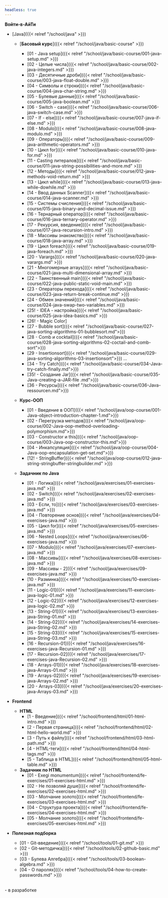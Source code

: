 ```yaml
---
headless: true
---
```

**Войти-в-АйТи**
- [Java]({{< relref "/school/java" >}})
  - [**Басовый курс**]({{< relref "/school/java/basic-course" >}})
    - [01 - Java setup]({{< relref "/school/java/basic-course/001-java-setup.md" >}})
    - [02 - Целые числа]({{< relref "/school/java/basic-course/002-java-integers.md" >}})
    - [03 - Десятичные дроби]({{< relref "/school/java/basic-course/003-java-float-double.md" >}})
    - [04 - Символы и строки]({{< relref "/school/java/basic-course/004-java-char-string.md" >}})
    - [05 - Булевые данные]({{< relref "/school/java/basic-course/005-java-boolean.md" >}})
    - [06 - Switch - case]({{< relref "/school/java/basic-course/006-java-switch-case.md" >}})
    - [07 - If - else]({{< relref "/school/java/basic-course/007-java-if-else.md" >}})
    - [08 - Modulo]({{< relref "/school/java/basic-course/008-java-modulo.md" >}})
    - [09 - Операторы]({{< relref "/school/java/basic-course/009-java-arithmetic-operators.md" >}})
    - [10 - Цикл for]({{< relref "/school/java/basic-course/010-java-for.md" >}})
    - [11 - Casting литералов]({{< relref "/school/java/basic-course/011-java-string-possibilities-and-more.md" >}})
    - [12 - Методы]({{< relref "/school/java/basic-course/012-java-methods-void-return.md" >}})
    - [13 - Цикл while]({{< relref "/school/java/basic-course/013-java-while-dowhile.md" >}})
    - [14 - Ввод данных Scanner]({{< relref "/school/java/basic-course/014-java-scanner.md" >}})
    - [15 - Системы счисления]({{< relref "/school/java/basic-course/015-java-binary-and-decimal-issue.md" >}})
    - [16 - Тернарный оператор]({{< relref "/school/java/basic-course/016-java-ternary-operator.md" >}})
    - [17 - Рекурсия, введение]({{< relref "/school/java/basic-course/017-java-recursion-intro.md" >}})
    - [18 - Массивы знакомство]({{< relref "/school/java/basic-course/018-java-array.md" >}})
    - [19 - Цикл foreach]({{< relref "/school/java/basic-course/019-java-foreach.md" >}})
    - [20 - Varargs]({{< relref "/school/java/basic-course/020-java-varargs.md" >}})
    - [21 - Многомерные arrays]({{< relref "/school/java/basic-course/021-java-multi-dimensional-array.md" >}})
    - [22 - Таинственный main]({{< relref "/school/java/basic-course/022-java-public-static-void-main.md" >}})
    - [23 - Операторы перехода]({{< relref "/school/java/basic-course/023-java-return-break-continue.md" >}})
    - [24 - Обмен значений]({{< relref "/school/java/basic-course/024-java-swap-two-variables.md" >}})
    - [25! - IDEA - настройка]({{< relref "/school/java/basic-course/025-java-idea-basics.md" >}})
    - [26! - Magic Color]
    - [27 - Bubble sort]({{< relref "/school/java/basic-course/027-java-sorting-algorithms-01-bubblesort.md">}})
    - [28 - Comb и cocktail]({{< relref "/school/java/basic-course/028-java-sorting-algorithms-02-coctail-and-comb-sort">}})
    - [29 - Insertionsort]({{< relref "/school/java/basic-course/029-java-sorting-algorithms-03-insertionsort">}})
    ...
    - [34 - Try Catch]({{< relref "/school/java/basic-course/034-Java-try-catch-finally.md">}})
    - [35! - Создание Jar]({{< relref "/school/java/basic-course/035-Java-creating-a-JAR-file .md">}})
    - [36 - Ресурсы]({{< relref "/school/java/basic-course/036-Java-ressourcen.md">}})
    
  - **Курс-ООП**
    - [01 - Введение в ООП]({{< relref "/school/java/oop-course/001-Java-object-introduction-chapter-1.md">}})   
    - [02 - Перегрузка методов]({{< relref "/school/java/oop-course/002-Java-oop-method-overloading-polymorphism.md">}})
    - [03 - Constructor и this]({{< relref "/school/java/oop-course/003-Java-oop-constructor-this.md">}})
    - [04 - Инкапсуляция]({{< relref "/school/java/oop-course/004-Java-oop-encapsulation-get-set.md">}})
    - [12! - StringBuffer]({{< relref "/school/java/oop-course/012-java-string-stringbuffer-stringbuilder.md" >}})
    
  - **Задачник по Java**
    - [01 - Логика]({{< relref "/school/java/exercises/01-exercises-java.md" >}})
    - [02 - Switch]({{< relref "/school/java/exercises/02-exercises-java.md" >}})
    - [03 - Если, то]({{< relref "/school/java/exercises/03-exercises-java.md" >}})
    - [04 - Повторение основ]({{< relref "/school/java/exercises/04-exercises-java.md" >}})
    - [05 - Цикл for]({{< relref "/school/java/exercises/05-exercises-java.md" >}})
    - [06 - Nested Loops]({{< relref "/school/java/exercises/06-exercises-java.md" >}})
    - [07 - Modulo]({{< relref "/school/java/exercises/07-exercises-java.md" >}})
    - [08 - Массивы]({{< relref "/school/java/exercises/08-exercises-java.md" >}})
    - [09 - Массивы - 2]({{< relref "/school/java/exercises/09-exercises-java.md" >}})
    - [10 - Разминка]({{< relref "/school/java/exercises/10-exercises-java.md" >}})
    - [11 - Logic-01]({{< relref "/school/java/exercises/11-exercises-java-logic-01.md" >}})
    - [12 - Logic-02]({{< relref "/school/java/exercises/12-exercises-java-logic-02.md" >}})
    - [13 - String-01]({{< relref "/school/java/exercises/13-exercises-java-String-01.md" >}})
    - [14 - String-02]({{< relref "/school/java/exercises/14-exercises-java-String-02.md" >}})
    - [15 - String-03]({{< relref "/school/java/exercises/15-exercises-java-String-03.md" >}})
    - [16 - Recursion-01]({{< relref "/school/java/exercises/16-exercises-java-Recursion-01.md" >}})
    - [17 - Recursion-02]({{< relref "/school/java/exercises/17-exercises-java-Recursion-02.md" >}})
    - [18 - Arrays-01]({{< relref "/school/java/exercises/18-exercises-java-Arrays-01.md" >}})
    - [19 - Arrays-02]({{< relref "/school/java/exercises/19-exercises-java-Arrays-02.md" >}})
    - [20 - Arrays-03]({{< relref "/school/java/exercises/20-exercises-java-Arrays-03.md" >}})
  
- **Frontend**
  - **HTML**
    - [1 - Введение]({{< relref "/school/frontend/html/01-html-intro.md" >}})
    - [2 - Первая страница]({{< relref "/school/frontend/html/02-html-hello-world.md" >}})
    - [3 - Путь к файлу]({{< relref "/school/frontend/html/03-html-path.md" >}})
    - [4 - HTML-теги]({{< relref "/school/frontend/html/04-html-tags.md" >}})
    - [5 - Таблица в HTML]({{< relref "/school/frontend/html/05-html-table.md" >}})
  - **Задачник по HTML**
    - [01 - Exegi monumentum]({{< relref "/school/frontend/fe-exercises/01-exercises-html.md" >}})
    - [02 - Не позволяй душе]({{< relref "/school/frontend/fe-exercises/02-exercises-html.md" >}})
    - [03 - Молчание золото]({{< relref "/school/frontend/fe-exercises/03-exercises-html.md" >}})
    - [04 - Структура проекта]({{< relref "/school/frontend/fe-exercises/04-exercises-html.md" >}})
    - [05 - Молчание золото]({{< relref "/school/frontend/fe-exercises/05-exercises-html.md" >}})

- **Полезная подборка**
  - [01 - Git-введение]({{< relref "/school/tools/01-git.md" >}})
  - [02 - Git-методичка]({{< relref "/school/tools/02-github-basic.md" >}})
  - [03 - Булева Алгебра]({{< relref "/school/tools/03-boolean-algebra.md" >}})
  - [04 - О паролях]({{< relref "/school/tools/04-how-to-create-passwords.md" >}})
<br />
- в разработке
<br />